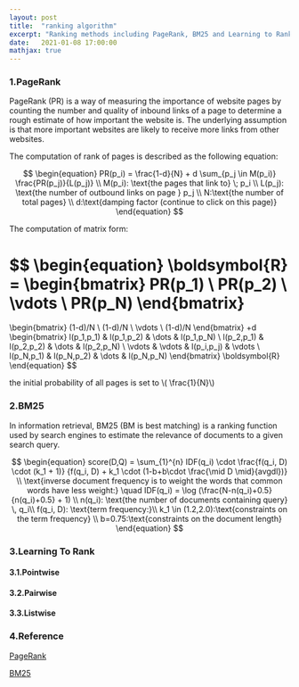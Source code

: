 ```yaml
---
layout: post
title:  "ranking algorithm"
excerpt: "Ranking methods including PageRank, BM25 and Learning to Rank (L2R)"
date:   2021-01-08 17:00:00
mathjax: true
---
```


### 1.PageRank

PageRank (PR) is a way of measuring the importance of website pages by counting the number and quality of inbound links of a page to determine a rough estimate of how important the website is. 
The underlying assumption is that more important websites are likely to receive more links from other websites. 

The computation of rank of pages is described as the following equation:

$$
\begin{equation}
PR(p_i) = \frac{1-d}{N} + d \sum_{p_j \in M(p_i)} \frac{PR(p_j)}{L(p_j)} \\
M(p_i): \text{the pages that link to} \; p_i \\
L(p_j): \text{the number of outbound links on page } p_j \\
N:\text{the number of total pages} \\
d:\text{damping factor (continue to click on this page)} 
\end{equation}
$$

The computation of matrix form:

$$
\begin{equation}
\boldsymbol{R} = 
\begin{bmatrix}
PR(p_1) \\
PR(p_2) \\
\vdots \\
PR(p_N)
\end{bmatrix}
=
\begin{bmatrix}
(1-d)/N \\
(1-d)/N \\
\vdots \\
(1-d)/N
\end{bmatrix}
+d
\begin{bmatrix}
l(p_1,p_1) & l(p_1,p_2) & \dots & l(p_1,p_N) \\
l(p_2,p_1) & l(p_2,p_2) & \dots & l(p_2,p_N) \\
\vdots & \vdots & l(p_i,p_j) & \vdots \\
l(p_N,p_1) & l(p_N,p_2) & \dots & l(p_N,p_N) 
\end{bmatrix}
\boldsymbol{R}
\end{equation}
$$

the initial probability of all pages is set to \\( \frac{1}{N}\\) 

### 2.BM25

In information retrieval, BM25 (BM is best matching) is a ranking function used by search engines 
to estimate the relevance of documents to a given search query.

$$
\begin{equation}
score(D,Q) = \sum_{1}^{n} IDF(q_i) \cdot \frac{f(q_i, D) \cdot (k_1 + 1)} {f(q_i, D) + k_1 \cdot (1-b+b\cdot \frac{\mid D \mid}{avgdl})} \\
\text{inverse document frequency is to weight the words that common words have less weight:} \quad IDF(q_i) = \log (\frac{N-n(q_i)+0.5}{n(q_i)+0.5} + 1) \\ 
n(q_i): \text{the number of documents containing query} \, q_i\\
f(q_i, D): \text{term frequency:}\\
k_1 \in (1.2,2.0):\text{constraints on the term frequency} \\
b=0.75:\text{constraints on the document length}
\end{equation}
$$

### 3.Learning To Rank


#### 3.1.Pointwise

#### 3.2.Pairwise

#### 3.3.Listwise

### 4.Reference

[PageRank](https://en.wikipedia.org/wiki/PageRank)

[BM25](https://en.wikipedia.org/wiki/Okapi_BM25)


